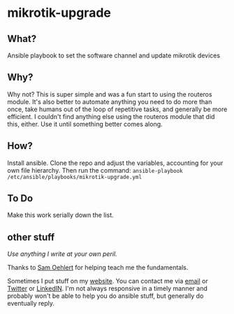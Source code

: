 # mikrotik-upgrade
## What?
Ansible playbook to set the software channel and update mikrotik devices

## Why?
Why not? This is super simple and was a fun start to using the routeros module. It's also better to automate anything you need to do more than once, take humans out of the loop of repetitive tasks, and generally be more efficient. I couldn't find anything else using the routeros module that did this, either. Use it until something better comes along. 

## How?
Install ansible. Clone the repo and adjust the variables, accounting for your own file hierarchy. 
Then run the command: `ansible-playbook /etc/ansible/playbooks/mikrotik-upgrade.yml`

## To Do
Make this work serially down the list.

## other stuff
*Use anything I write at your own peril.* 

Thanks to [Sam Oehlert](https://github.com/soehlert) for helping teach me the fundamentals. 

Sometimes I put stuff on my [website](https://www.forwardingplane.net). You can contact me via [email](mailto:buraglio@forwardingplane.net) or [Twitter](https://www.twitter.com/buraglio) or [LinkedIN](https://www.linkedin.com/in/buraglio/). I'm not always responsive in a timely manner and probably won't be able to help you do ansible stuff, but generally do eventually reply.   

